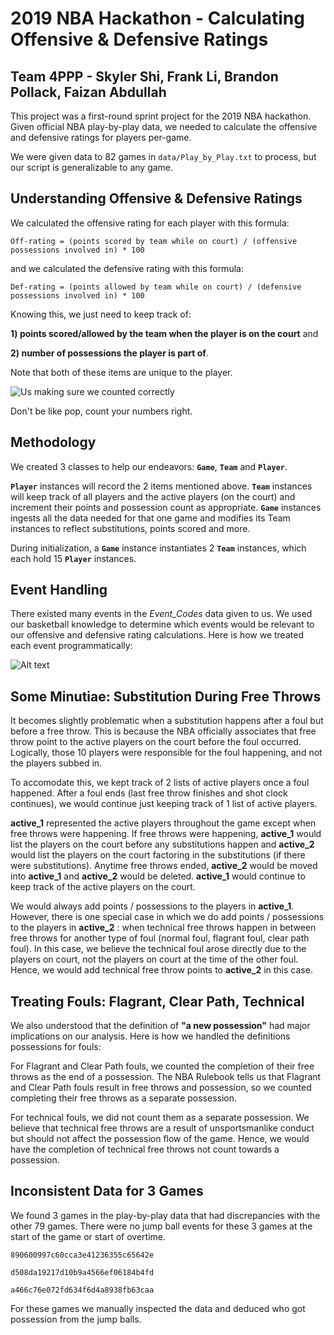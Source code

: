 # 2019 NBA Hackathon - Calculating Offensive & Defensive Ratings
## Team 4PPP - Skyler Shi, Frank Li, Brandon Pollack, Faizan Abdullah

This project was a first-round sprint project for the 2019 NBA hackathon. Given official NBA play-by-play data, we needed to calculate the offensive and defensive ratings for players per-game.

We were given data to 82 games in `data/Play_by_Play.txt` to process, but our script is generalizable to any game.

## Understanding Offensive & Defensive Ratings

We calculated the offensive rating for each player with this formula:

``` Off-rating = (points scored by team while on court) / (offensive possessions involved in) * 100 ```

and we calculated the defensive rating with this formula:

``` Def-rating = (points allowed by team while on court) / (defensive possessions involved in) * 100 ```

Knowing this, we just need to keep track of:

**1) points scored/allowed by the team when the player is on the court**  and

**2) number of possessions the player is part of**.

Note that both of these items are unique to the player. 

![Us making sure we counted correctly](https://media.giphy.com/media/7MObp8FxgVDcA/giphy.gif)

Don't be like pop, count your numbers right.

## Methodology

We created 3 classes to help our endeavors: **`Game`**, **`Team`** and **`Player`**.

**`Player`** instances will record the 2 items mentioned above.
**`Team`** instances will keep track of all players and the active players (on the court) and increment their points and possession count as appropriate.
**`Game`** instances ingests all the data needed for that one game and modifies its Team instances to reflect substitutions, points scored and more.

During initialization, a **`Game`** instance instantiates 2 **`Team`** instances, which each hold 15 **`Player`** instances.

## Event Handling

There existed many events in the _Event\_Codes_ data given to us. We used our basketball knowledge to determine which events would be relevant to our offensive and defensive rating calculations. Here is how we treated each event programmatically:

![Alt text](writeup/Write_up_pic.png?raw=true "Event Codes Treatment")

## Some Minutiae: Substitution During Free Throws

It becomes slightly problematic when a substitution happens after a foul but before a free throw. This is because the NBA officially associates that free throw point to the active players on the court before the foul occurred. Logically, those 10 players were responsible for the foul happening, and not the players subbed in.

To accomodate this, we kept track of 2 lists of active players once a foul happened. After a foul ends (last free throw finishes and shot clock continues), we would continue just keeping track of 1 list of active players.

**active\_1** represented the active players throughout the game except when free throws were happening. If free throws were happening, **active\_1** would list the players on the court before any substitutions happen and **active\_2** would list the players on the court factoring in the substitutions (if there were substitutions). Anytime free throws ended, **active\_2** would be moved into **active\_1** and **active\_2** would be deleted. **active\_1** would continue to keep track of the active players on the court.

We would always add points / possessions to the players in **active­\_1**. However, there is one special case in which we do add points / possessions to the players in **active\_2** : when technical free throws happen in between free throws for another type of foul (normal foul, flagrant foul, clear path foul). In this case, we believe the technical foul arose directly due to the players on court, not the players on court at the time of the other foul. Hence, we would add technical free throw points to **active\_2** in this case.

## Treating Fouls: Flagrant, Clear Path, Technical

We also understood that the definition of **&quot;a new possession&quot;** had major implications on our analysis. Here is how we handled the definitions possessions for fouls:

For Flagrant and Clear Path fouls, we counted the completion of their free throws as the end of a possession. The NBA Rulebook tells us that Flagrant and Clear Path fouls result in free throws and possession, so we counted completing their free throws as a separate possession.

For technical fouls, we did not count them as a separate possession. We believe that technical free throws are a result of unsportsmanlike conduct but should not affect the possession flow of the game. Hence, we would have the completion of technical free throws not count towards a possession.


## Inconsistent Data for 3 Games

We found 3 games in the play-by-play data that had discrepancies with the other 79 games. There were no jump ball events for these 3 games at the start of the game or start of overtime.

```
890600997c60cca3e41236355c65642e

d508da19217d10b9a4566ef06184b4fd

a466c76e072fd634f6d4a8938fb63caa
```

For these games we manually inspected the data and deduced who got possession from the jump balls.

